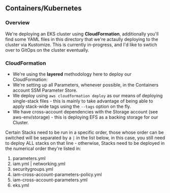 ## Containers/Kubernetes

### Overview

We're deploying an EKS cluster using **CloudFormation**, additionally you'll find some YAML files in this directory that we're actaully deploying to the cluster via Kustomize. This is currently in-progress, and I'd like to swtich over to GitOps on the cluster eventually.

### CloudFormation

* We're using the **layered** methodology here to deploy our CloudFormation:
* We're setting up all Parameters, whenever possible, in the Containers account SSM Parameter Store.
* We deploy using `aws cloudformation deploy` as our means of deploying single-stack files - this is mainly to take advantage of being able to apply stack-wide tags using the `--tags` option on the fly.
* We have cross-account dependencies with the Storage account (see aws-env/storage) - this is deploying EFS as a backing storage for our Cluster.

Certain Stacks need to be run in a specific order, those whose order can be switched will be separated by a `|` in the list below, in this case, you still need to deploy ALL stacks on that line - otherwise, Stacks need to be deployed in the numerical order they're listed in:

1. parameters.yml
2. iam.yml | networking.yml 
3. securitygroups.yml
4. iam-cross-account-parameters-policy.yml
5. iam-cross-account-parameters.yml
6. eks.yml


